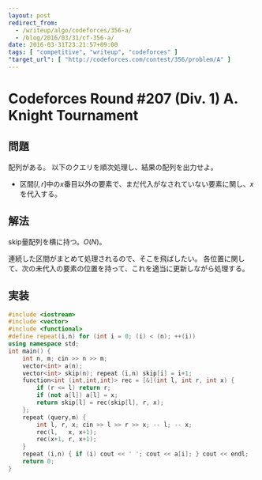 ```yaml
---
layout: post
redirect_from:
  - /writeup/algo/codeforces/356-a/
  - /blog/2016/03/31/cf-356-a/
date: 2016-03-31T23:21:57+09:00
tags: [ "competitive", "writeup", "codeforces" ]
"target_url": [ "http://codeforces.com/contest/356/problem/A" ]
---
```


# Codeforces Round #207 (Div. 1) A. Knight Tournament

## 問題

配列がある。
以下のクエリを順次処理し、結果の配列を出力せよ。

-   区間$[l, r]$中の$x$番目以外の要素で、まだ代入がなされていない要素に関し、$x$を代入する。

## 解法

skip量配列を横に持つ。$O(N)$。

連続した区間がまとめて処理されるので、そこを飛ばしたい。
各位置に関して、次の未代入の要素の位置を持って、これを適当に更新しながら処理する。

## 実装

``` c++
#include <iostream>
#include <vector>
#include <functional>
#define repeat(i,n) for (int i = 0; (i) < (n); ++(i))
using namespace std;
int main() {
    int n, m; cin >> n >> m;
    vector<int> a(n);
    vector<int> skip(n); repeat (i,n) skip[i] = i+1;
    function<int (int,int,int)> rec = [&](int l, int r, int x) {
        if (r <= l) return r;
        if (not a[l]) a[l] = x;
        return skip[l] = rec(skip[l], r, x);
    };
    repeat (query,m) {
        int l, r, x; cin >> l >> r >> x; -- l; -- x;
        rec(l,   x, x+1);
        rec(x+1, r, x+1);
    }
    repeat (i,n) { if (i) cout << ' '; cout << a[i]; } cout << endl;
    return 0;
}
```

